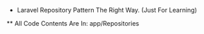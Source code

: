 * Laravel Repository Pattern The Right Way. (Just For Learning)

** All Code Contents Are In: app/Repositories
